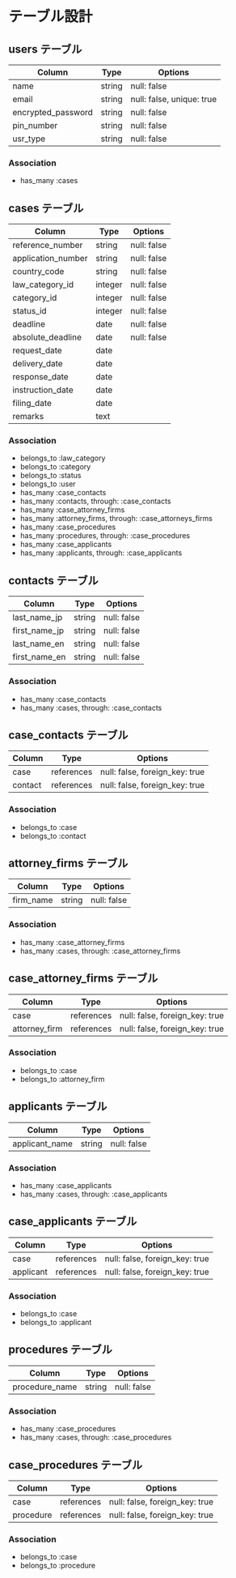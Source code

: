 # テーブル設計

## users テーブル

| Column             | Type   | Options     |
| ------------------ | ------ | ----------- |
| name               | string | null: false |
| email              | string | null: false, unique: true |
| encrypted_password | string | null: false |
| pin_number         | string | null: false |
| usr_type           | string | null: false |

### Association

- has_many :cases


## cases テーブル

| Column             | Type   | Options     |
| ------------------ | ------ | ----------- |
| reference_number   | string | null: false |
| application_number | string | null: false |
| country_code       | string | null: false |
| law_category_id    | integer| null: false |
| category_id        | integer| null: false |
| status_id          | integer| null: false |
| deadline           | date   | null: false |
| absolute_deadline  | date   | null: false |
| request_date       | date   |             |
| delivery_date      | date   |             |
| response_date      | date   |             |
| instruction_date   | date   |             |
| filing_date        | date   |             |
| remarks            | text   |             |

### Association

- belongs_to :law_category
- belongs_to :category
- belongs_to :status
- belongs_to :user
- has_many :case_contacts
- has_many :contacts, through: :case_contacts
- has_many :case_attorney_firms
- has_many :attorney_firms, through: :case_attorneys_firms
- has_many :case_procedures
- has_many :procedures, through: :case_procedures
- has_many :case_applicants
- has_many :applicants, through: :case_applicants


## contacts テーブル

| Column             | Type   | Options     |
| ------------------ | ------ | ----------- |
| last_name_jp       | string | null: false |
| first_name_jp      | string | null: false |
| last_name_en       | string | null: false |
| first_name_en      | string | null: false |

### Association

- has_many :case_contacts
- has_many :cases, through: :case_contacts


## case_contacts テーブル

| Column  | Type       | Options                        |
| ------- | ---------- | ------------------------------ |
| case    | references | null: false, foreign_key: true |
| contact | references | null: false, foreign_key: true |

### Association

- belongs_to :case
- belongs_to :contact


## attorney_firms テーブル

| Column         | Type   | Options     |
| -------------- | ------ | ----------- |
| firm_name      | string | null: false |

### Association

- has_many :case_attorney_firms
- has_many :cases, through: :case_attorney_firms


## case_attorney_firms テーブル

| Column         | Type       | Options                        |
| -------------- | ---------- | ------------------------------ |
| case           | references | null: false, foreign_key: true |
| attorney_firm  | references | null: false, foreign_key: true |

### Association

- belongs_to :case
- belongs_to :attorney_firm


## applicants テーブル

| Column              | Type   | Options     |
| ------------------- | ------ | ----------- |
| applicant_name      | string | null: false |

### Association

- has_many :case_applicants
- has_many :cases, through: :case_applicants


## case_applicants テーブル

| Column    | Type       | Options                        |
| --------- | ---------- | ------------------------------ |
| case      | references | null: false, foreign_key: true |
| applicant | references | null: false, foreign_key: true |

### Association

- belongs_to :case
- belongs_to :applicant


## procedures テーブル

| Column              | Type   | Options     |
| ------------------- | ------ | ----------- |
| procedure_name      | string | null: false |

### Association
- has_many :case_procedures
- has_many :cases, through: :case_procedures


## case_procedures テーブル

| Column    | Type       | Options                        |
| --------- | ---------- | ------------------------------ |
| case      | references | null: false, foreign_key: true |
| procedure | references | null: false, foreign_key: true |

### Association
- belongs_to :case
- belongs_to :procedure